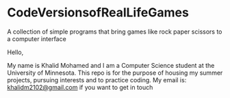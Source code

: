 # CodeVersionsofRealLifeGames
A collection of simple programs that bring games like rock paper scissors to a computer interface

Hello,

My name is Khalid Mohamed and I am a Computer Science student at the University of Minnesota. This repo is for the purpose of housing my summer projects, pursuing interests and to practice coding. My email is: khalidm2102@gmail.com if you want to get in touch
